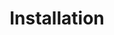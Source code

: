 ---
title: "Installation"
linkTitle: "Installation"
description: Deployment of Dell CSM modules using helm
weight: 1
---
